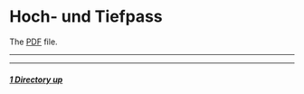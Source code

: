 Hoch- und Tiefpass
====

The [PDF](./HochTiefpass/Laborbericht.pdf) file.

----
----

##### [1 Directory up](./../README.md)
